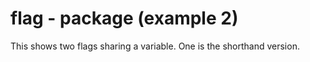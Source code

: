 # flag - package (example 2)

This shows two flags sharing a variable. One is the shorthand version.
